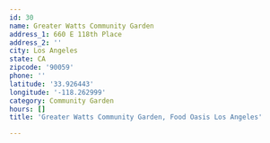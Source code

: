```yaml
---
id: 30
name: Greater Watts Community Garden
address_1: 660 E 118th Place
address_2: ''
city: Los Angeles
state: CA
zipcode: '90059'
phone: ''
latitude: '33.926443'
longitude: '-118.262999'
category: Community Garden
hours: []
title: 'Greater Watts Community Garden, Food Oasis Los Angeles'

---
```

